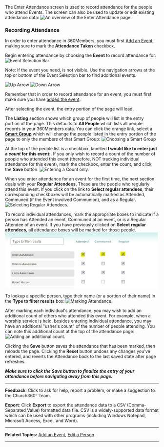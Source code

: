 The Enter Attendance screen is used to record attendance for
the people who attend Events. The screen can also be used to update or
edit existing attendance data: ![An overview of the Enter Attendance
page.](Enter-Attendance.PNG "An overview of the Enter Attendance page.")

### Recording Attendance

In order to enter attendance in 360Members, you must first [Add an
Event](events-New), making sure to mark the **Attendance Taken**
checkbox.

Begin entering attendance by choosing the **Event** to record attendance
for: ![Event Selection
Bar](Attendance-event-selection-bar.PNG "Event Selection Bar")

Note: If the event you need, is not visible. Use the navigation arrows
at the top or bottom of the Event Selection bar to find additional
events.

![Up
Arrow](Attendance-event-selection-bar-up-arrow.png "Up Arrow")
![Down
Arrow](Attendance-event-selection-bar-down-arrow.png "Down Arrow")

Remember that in order to record attendance for an event, you must first
make sure you have [added the event](events-New).

After selecting the event, the entry portion of the page will load.

The **Listing** section shows which group of people will list in the
entry portion of the page. This defaults to **All People** which lists
all people records in your 360Members data. You can click the orange
link, select a **[Smart Group](people-Smart-Groups)** which will
change the people listed in the entry portion of the page to only the
members of that Smart Group: ![Choosing a Smart
Group](Enter_Attendance_04.JPG "Choosing a Smart Group")

At the top of the people list is a checkbox, labelled **I would like to
enter just a *count* for this event:**. If you only wish to record a
count of the number of people who attended this event (therefore, NOT
tracking individual attendance for this event), mark the checkbox, enter
the count, and click the **Save** button: ![Entering a Count
only.](Enter_Attendance_05.JPG "Entering a Count only.")

When you enter attendance for an event for the first time, the next
section deals with your **Regular Attendees**. These are the people who
regularly attend this event. If you click on the link to **Select
regular attendees**, their corresponding checkboxes will be
automatically marked as Attended, Communed (if the Event involved
Communion), and as a Regular. ![Selecting Regular
Attendees.](Enter_Attendance_06.JPG "Selecting Regular Attendees.")

To record individual attendances, mark the appropriate boxes to indicate
if a person has Attended an event, Communed at an event, or is a Regular
Attendee of an event. If you have previously clicked on **Select regular
attendees**, all attendance boxes will be marked for those people.
![Marking Attendance.](Enter_Attendance_07.JPG "Marking Attendance.")

To lookup a specific person, type their name (or a portion of their
name) in the **Type to filter results** box: ![Marking
Attendance.](Enter_Attendance_08.JPG "Marking Attendance.")

After marking each individual's attendance, you may wish to add an
additional count of others who attended this event. For example, when a
worship service is held, besides entering individual attendance, you may
have an additional "usher's count" of the number of people attending.
You can note this additional count at the top of the attendance page:
![Adding an additional
count.](Enter_Attendance_09.JPG "Adding an additional count.")

Clicking the **Save** button saves the attendance that has been marked,
then reloads the page. Clicking the **Reset** button undoes any changes
you've entered, and reverts the Attendance back to the last saved state
after page refreshes.

***Make sure to click the Save button to finalize the entry of your
attendance before navigating away from this page.***

* * * * *

**Feedback**: Click **<Feedback>** to ask for help, report a problem, or
make a suggestion to the Church360° Team.

**Export**: Click **Export** to export the attendance data to a CSV
(Comma-Separated Value) formatted data file. CSV is a widely-supported
data format which can be used with other programs (including Windows
Notepad, Microsoft Access, Excel, and Word).

* * * * *

**Related Topics:** [Add an Event](events-new), [Edit a
Person](people-profile-view)

* * * * *
